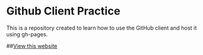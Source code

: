 Github Client Practice
========================

This is a repository created to learn how to use the GitHub client and host it using gh-pages.

##[View this website](http://evanniedojadlo.github.io/exercises)

